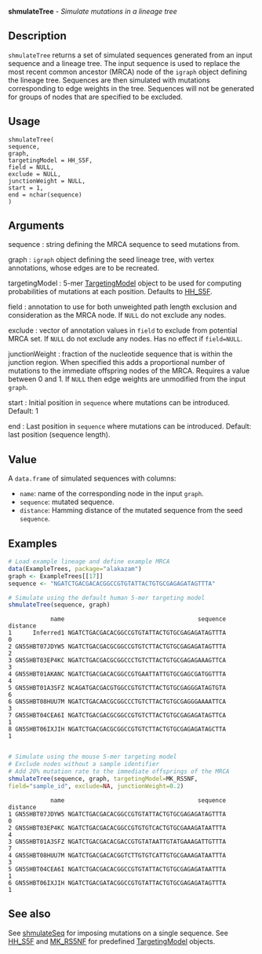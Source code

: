 **shmulateTree** - *Simulate mutations in a lineage tree*

Description
--------------------

`shmulateTree` returns a set of simulated sequences generated from an input 
sequence and a lineage tree. The input sequence is used to replace the most recent 
common ancestor (MRCA) node of the `igraph` object defining the lineage tree. 
Sequences are then simulated with mutations corresponding to edge weights in the tree. 
Sequences will not be generated for groups of nodes that are specified to be excluded.


Usage
--------------------
```
shmulateTree(
sequence,
graph,
targetingModel = HH_S5F,
field = NULL,
exclude = NULL,
junctionWeight = NULL,
start = 1,
end = nchar(sequence)
)
```

Arguments
-------------------

sequence
:   string defining the MRCA sequence to seed mutations from.

graph
:   `igraph` object defining the seed lineage tree, with 
vertex annotations, whose edges are to be recreated.

targetingModel
:   5-mer [TargetingModel](TargetingModel-class.md) object to be used for computing 
probabilities of mutations at each position. Defaults to
[HH_S5F](HH_S5F.md).

field
:   annotation to use for both unweighted path length exclusion 
and consideration as the MRCA node. If `NULL` do not 
exclude any nodes.

exclude
:   vector of annotation values in `field` to exclude from 
potential MRCA set. If `NULL` do not exclude any nodes.
Has no effect if `field=NULL`.

junctionWeight
:   fraction of the nucleotide sequence that is within the 
junction region. When specified this adds a proportional 
number of mutations to the immediate offspring nodes of the 
MRCA. Requires a value between 0 and 1. If `NULL` then 
edge weights are unmodified from the input `graph`.

start
:   Initial position in `sequence` where mutations can 
be introduced. Default: 1

end
:   Last position in `sequence` where mutations can 
be introduced. Default: last position (sequence length).




Value
-------------------

A `data.frame` of simulated sequences with columns:

+  `name`:      name of the corresponding node in the input 
`graph`.  
+  `sequence`:  mutated sequence.
+  `distance`:  Hamming distance of the mutated sequence from 
the seed `sequence`.




Examples
-------------------

```R
# Load example lineage and define example MRCA
data(ExampleTrees, package="alakazam")
graph <- ExampleTrees[[17]]
sequence <- "NGATCTGACGACACGGCCGTGTATTACTGTGCGAGAGATAGTTTA"

# Simulate using the default human 5-mer targeting model
shmulateTree(sequence, graph)

```


```
            name                                      sequence distance
1      Inferred1 NGATCTGACGACACGGCCGTGTATTACTGTGCGAGAGATAGTTTA        0
2 GN5SHBT07JDYW5 NGATCTGACGACGCGGCCGTGTCTTACTGTGCGAGAGATAGTTTA        2
3 GN5SHBT03EP4KC NGATCTGACGACGCGGCCCTGTCTTACTGTGCGAGAGAAAGTTCA        3
4 GN5SHBT01AKANC NGATCTGACGACACGGCCGTGAATTATTGTGCGAGCGATGGTTTA        4
5 GN5SHBT01A3SFZ NCAGATGACGACGTGGCCGTGTCTTACTGTGCGAGGGATAGTGTA        6
6 GN5SHBT08HUU7M NGATCTGACAACGCGGCCCTGTCTTACTGTGCGAGGGAAAATTCA        3
7 GN5SHBT04CEA6I NGATCTGACGACGCGGCCGTGTCTTACTGTGCGAGAGATAGTTCA        1
8 GN5SHBT06IXJIH NGATCTGACGACGCGGCCGTGTCTTACTGTGCGAGAGATAGCTTA        1

```


```R

# Simulate using the mouse 5-mer targeting model
# Exclude nodes without a sample identifier
# Add 20% mutation rate to the immediate offsprings of the MRCA
shmulateTree(sequence, graph, targetingModel=MK_RS5NF,
field="sample_id", exclude=NA, junctionWeight=0.2)
```


```
            name                                      sequence distance
1 GN5SHBT07JDYW5 NGATCTGACGACACGGCCGTGTATTACTGTGCGAGAGATAGTTTA        0
2 GN5SHBT03EP4KC NGATCTGACGACACGGCCGTGTGTCACTGTGCGAAAGATAATTTA        4
3 GN5SHBT01A3SFZ NGATCTGACGACACGACCGTGTATAATTGTATGAAAGATTGTTTA        7
4 GN5SHBT08HUU7M NGATCTGACGACACGGTCTTGTGTCATTGTGCGAAAGATAATTTA        3
5 GN5SHBT04CEA6I NGATCTGACGACACGGCCGTGTATTACTGTGCGAGAGATAATTTA        1
6 GN5SHBT06IXJIH NGATCTGACGATACGGCCGTGTATTACTGTGCGAGAGATAGTTTA        1

```



See also
-------------------

See [shmulateSeq](shmulateSeq.md) for imposing mutations on a single sequence. 
See [HH_S5F](HH_S5F.md) and [MK_RS5NF](MK_RS5NF.md) for predefined 
[TargetingModel](TargetingModel-class.md) objects.






